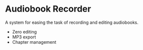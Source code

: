 Audiobook Recorder
==================

A system for easing the task of recording and editing audiobooks.

* Zero editing
* MP3 export
* Chapter management

